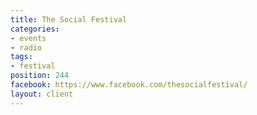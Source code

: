 ```yaml
---
title: The Social Festival
categories:
- events
- radio
tags:
- festival
position: 244
facebook: https://www.facebook.com/thesocialfestival/
layout: client
---
```


